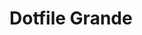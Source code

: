 <!------------------------------------------------------------------------
_______________________________/\/\__________________/\/\_____________
_/\/\/\/\______/\/\/\__________/\/\____/\/\/\________________/\/\/\___
_/\/\__/\/\__/\/\__/\/\____/\/\/\/\__/\/\__/\/\______/\/\__/\/\__/\/\_
_/\/\__/\/\__/\/\__/\/\__/\/\__/\/\__/\/\__/\/\______/\/\__/\/\__/\/\_
_/\/\__/\/\____/\/\/\______/\/\/\/\____/\/\/\________/\/\____/\/\/\___
_________________________________________________/\/\/\_______________
------------------------------------------------------------------------>

# Dotfile Grande